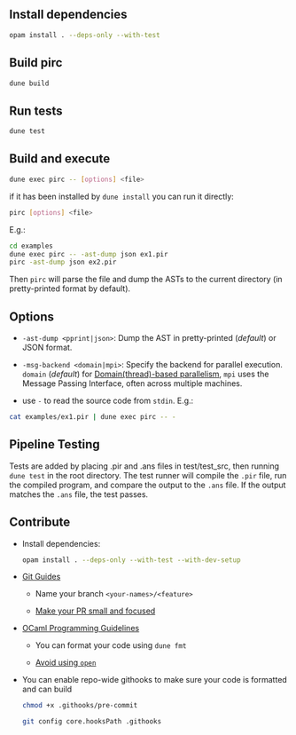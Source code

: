 ## Install dependencies

```sh
opam install . --deps-only --with-test
```

## Build pirc

```sh
dune build
```

## Run tests

```sh
dune test
```

## Build and execute

```sh
dune exec pirc -- [options] <file>
```

if it has been installed by `dune install` you can run it directly:

```sh
pirc [options] <file>
``` 

E.g.:

```sh
cd examples
dune exec pirc -- -ast-dump json ex1.pir
pirc -ast-dump json ex2.pir
```

Then `pirc` will parse the file and dump the ASTs to the current directory (in pretty-printed format by default).

## Options

- `-ast-dump <pprint|json>`: Dump the AST in pretty-printed (*default*) or JSON format.

- `-msg-backend <domain|mpi>`: Specify the backend for parallel execution. `domain` (*default*) for [Domain(thread)-based parallelism](https://ocaml.org/manual/parallelism.html), `mpi` uses the Message Passing Interface, often across multiple machines.

- use `-` to read the source code from `stdin`. E.g.:

```sh
cat examples/ex1.pir | dune exec pirc -- -
```

## Pipeline Testing

Tests are added by placing <testcase>.pir and <testcase>.ans files in test/test_src, then running `dune test` in the root directory. The test runner will compile the `.pir` file, run the compiled program, and compare the output to the `.ans` file. If the output matches the `.ans` file, the test passes.

## Contribute

- Install dependencies:

  ```sh
  opam install . --deps-only --with-test --with-dev-setup
  ```

- [Git Guides](https://github.com/git-guides)

    - Name your branch `<your-names>/<feature>`

    - [Make your PR small and focused](https://artsy.github.io/blog/2021/03/09/strategies-for-small-focused-pull-requests/)
  
- [OCaml Programming Guidelines](https://ocaml.org/docs/guidelines)

    - You can format your code using `dune fmt`

    - [Avoid using `open`](https://ocaml.org/docs/guidelines#opening-modules)
 
- You can enable repo-wide githooks to make sure your code is formatted and can build

    ```sh
    chmod +x .githooks/pre-commit
    ```

    ```sh
    git config core.hooksPath .githooks
    ```

